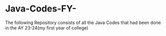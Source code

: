 # Java-Codes-FY-
The following Repository consists of all the Java Codes that had been done in the AY 23-24(my first year of college)
